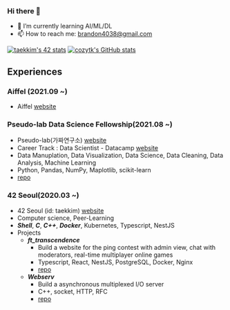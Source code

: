 ### Hi there 👋

- 🌱 I’m currently learning AI/ML/DL
- 📫 How to reach me: brandon4038@gmail.com

<!--
**cozytk/cozytk** is a ✨ _special_ ✨ repository because its `README.md` (this file) appears on your GitHub profile.

Here are some ideas to get you started:

- 🔭 I’m currently studying on Aiffel, Pseudo-lab, 42Seoul
- 👯 I’m looking to collaborate on ...
- 🤔 I’m looking for help with ...
- 💬 Ask me about ...
- 😄 Pronouns: ...
- ⚡ Fun fact: ...
-->

[![taekkim's 42 stats](https://badge42.herokuapp.com/api/stats/taekkim)](https://github.com/JaeSeoKim/badge42)
[![cozytk's GitHub stats](https://github-readme-stats.vercel.app/api?username=cozytk)](https://github.com/anuraghazra/github-readme-stats)

## Experiences

### Aiffel (2021.09 ~)
  - Aiffel [website](https://aiffel.io/)
 
### Pseudo-lab Data Science Fellowship(2021.08 ~)
  - Pseudo-lab(가짜연구소) [website](https://pseudo-lab.com/)
  - Career Track : Data Scientist - Datacamp [website](https://www.datacamp.com/tracks/data-scientist-with-python)
  - Data Manuplation, Data Visualization, Data Science, Data Cleaning, Data Analysis, Machine Learning
  - Python, Pandas, NumPy, Maplotlib, scikit-learn
  - [repo](https://github.com/cozytk/datacamp_data_science)

### 42 Seoul(2020.03 ~)
  - 42 Seoul (id: taekkim) [website](https://42seoul.kr/seoul42/main/view)
  - Computer science, Peer-Learning
  - ***Shell***, ***C***, ***C++***, ***Docker***, Kubernetes, Typescript, NestJS
  - Projects
    * ***ft_transcendence***
      - Build a website for the ping contest with admin view, chat with moderators, real-time multiplayer online games
      - Typescript, React, NestJS, PostgreSQL, Docker, Nginx
      - [repo](https://github.com/42seoul-NULL/bye_blackhole)
    * ***Webserv***
      - Build a asynchronous multiplexed I/O server
      - C++, socket, HTTP, RFC
      - [repo](https://github.com/cozytk/webserv)
